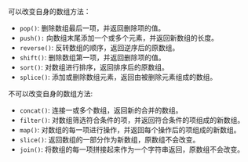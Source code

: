 可以改变自身的数组方法：

- `pop()`: 删除数组最后一项，并返回删除项的值。
- `push():` 向数组末尾添加一个或多个元素，并返回新数组的长度。
- `reverse()`: 反转数组的顺序，返回逆序后的原数组。
- `shift()`: 删除数组第一项，并返回删除项的值。
- `sort()`: 对数组进行排序，返回排序后的原数组。
- `splice()`: 添加或删除数组元素，返回由被删除元素组成的数组。

不可以改变自身的数组方法:

- `concat()`: 连接一或多个数组，返回新的合并的数组。
- `filter()`: 对数组筛选符合条件的项，并返回符合条件的项组成的新数组。
- `map()`: 对数组的每一项进行操作，并返回每个操作后的项组成的新数组。
- `slice()`: 返回数组的一部分作为新数组，原数组不会改变。
- `join()`: 将数组的每一项拼接起来作为一个字符串返回，原数组不会改变。
